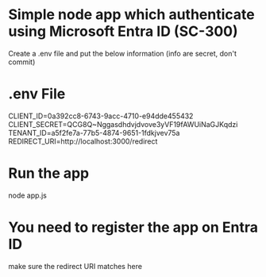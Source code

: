 # Simple node app which authenticate using Microsoft Entra ID (SC-300)  
Create a .env file and put the below information (info are secret, don't commit)

# .env File
CLIENT_ID=0a392cc8-6743-9acc-4710-e94dde455432
CLIENT_SECRET=QCG8Q~Nggasdhdvjdvove3yVF19fAWUiNaGJKqdzi
TENANT_ID=a5f2fe7a-77b5-4874-9651-1fdkjvev75a
REDIRECT_URI=http://localhost:3000/redirect  

# Run the app

node app.js

# You need to register the app on Entra ID
make sure the redirect URI matches here
